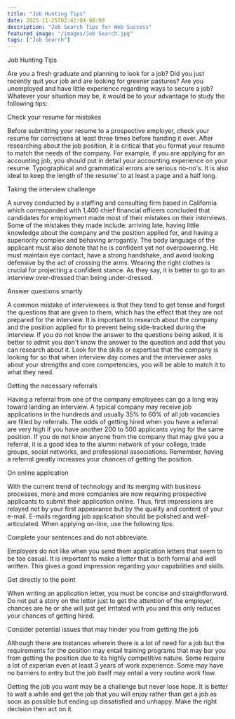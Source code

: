 ```yaml
---
title: "Job Hunting Tips"
date: 2025-11-25T02:42:04-08:00
description: "Job Search Tips for Web Success"
featured_image: "/images/Job Search.jpg"
tags: ["Job Search"]
---
```


Job Hunting Tips


Are you a fresh graduate and planning to look for a job? Did you just recently quit your job and are looking for greener pastures? Are you unemployed and have little experience regarding ways to secure a job? Whatever your situation may be, it would be to your advantage to study the following tips:

Check your resume for mistakes

Before submitting your resume to a prospective employer, check your resume for corrections at least three times before handing it over. After researching about the job position, it is critical that you format your resume to match the needs of the company. For example, if you are applying for an accounting job, you should put in detail your accounting experience on your resume. Typographical and grammatical errors are serious no-no's. It is also ideal to keep the length of the resume' to at least a page and a half long.  	 

Taking the interview challenge

A survey conducted by a staffing and consulting firm based in California which corresponded with 1,400 chief financial officers concluded that candidates for employment made most of their mistakes on their interviews. Some of the mistakes they made include: arriving late, having little knowledge about the company and the position applied for, and having a superiority complex and behaving arrogantly. The body language of the applicant must also denote that he is confident yet not overpowering. He must maintain eye contact, have a strong handshake, and avoid looking defensive by the act of crossing the arms. Wearing the right clothes is crucial for projecting a confident stance. As they say, it is better to go to an interview over-dressed than being under-dressed.

Answer questions smartly

A common mistake of interviewees is that they tend to get tense and forget the questions that are given to them, which has the effect that they are not prepared for the interview. It is important to research about the company and the position applied for to prevent being side-tracked during the interview. If you do not know the answer to the questions being asked, it is better to admit you don't know the answer to the question and add that you can research about it. Look for the skills or expertise that the company is looking for so that when interview day comes and the interviewer asks about your strengths and core competencies, you will be able to match it to what they need. 	       

Getting the necessary referrals	

Having a referral from one of the company employees can go a long way toward landing an interview.  A typical company may receive job applications in the hundreds and usually 35% to 60% of all job vacancies are filled by referrals. The odds of getting hired when you have a referral are very high if you have another 200 to 500 applicants vying for the same position. If you do not know anyone from the company that may give you a referral, it is a good idea to the alumni network of your college, trade groups, social networks, and professional associations. Remember, having a referral greatly increases your chances of getting the position. 

On online application

With the current trend of technology and its merging with business processes, more and more companies are now requiring prospective applicants to submit their application online.  Thus, first impressions are relayed not by your first appearance but by the quality and content of your e-mail. E-mails regarding job application should be polished and well-articulated. When applying on-line, use the following tips:

Complete your sentences and do not abbreviate. 

Employers do not like when you send them application letters that seem to be too casual. It is important to make a letter that is both formal and well written. This gives a good impression regarding your capabilities and skills.

Get directly to the point

When writing an application letter, you must be concise and straightforward. Do not put a story on the letter just to get the attention of the employer, chances are he or she will just get irritated with you and this only reduces your chances of getting hired.  

Consider potential issues that may hinder you from getting the job

Although there are instances wherein there is a lot of need for a job but the requirements for the position may entail training programs that may bar you from getting the position due to its highly competitive nature. Some require a lot of experian even at least 3 years of work experience. Some may have no barriers to entry but the job itself may entail a very routine work flow.

Getting the job you want may be a challenge but never lose hope. It is better to wait a while and get the job that you will enjoy rather than get a job as soon as possible but ending up dissatisfied and unhappy. Make the right decision then act on it.   

